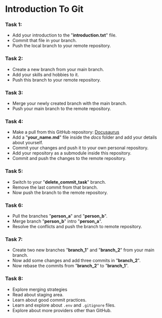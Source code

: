 # Introduction To Git

### Task 1: 
* Add your introduction to the "**introduction.txt**" file.
* Commit that file in your branch.
* Push the local branch to your remote repository.
### Task 2:
* Create a new branch from your main branch.
* Add your skills and hobbies to it.
* Push this branch to your remote repository.
### Task 3:
* Merge your newly created branch with the main branch.
* Push your main branch to the remote repository.
### Task 4:
* Make a pull from this GitHub repository: [Docusaurus](https://github.com/IshikaGupta3112/docusaurus-site)
* Add a "**your_name.md**" file inside the *docs* folder and add your details about yourself.
* Commit your changes and push it to your own personal repository.
* Add your repository as a submodule inside this repository.
* Commit and push the changes to the remote repository.
### Task 5:
* Switch to your "**delete_commit_task**" branch.
* Remove the last commit from that branch.
* Now push the branch to the remote repository.
### Task 6:
* Pull the branches "**person_a**" and "**person_b**".
* Merge branch "**person_b**" intro "**person_a**".
* Resolve the conflicts and push the branch to remote repository.
### Task 7:
* Create two new branches "**branch_1**" and "**branch_2**" from your main branch.
* Now add some changes and add three commits in "**branch_2**".
* Now rebase the commits from "**branch_2**" to "**branch_1**".
### Task 8:
* Explore merging strategies
* Read about staging area.
* Learn about good commit practices.
* Learn and explore about ```.env``` and ```.gitignore``` files.
* Explore about more providers other than GitHub.